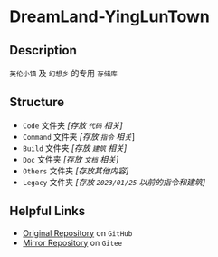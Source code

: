 # DreamLand-YingLunTown

## Description
`英伦小镇` 及 `幻想乡` 的专用 `存储库`





## Structure

- `Code` 文件夹 _[存放 `代码` 相关]_
- `Command` 文件夹 _[存放 `指令` 相关_]
- `Build` 文件夹 _[存放 `建筑` 相关]_
- `Doc` 文件夹 _[存放 `文档` 相关]_
- `Others` 文件夹 _[存放其他内容]_
- `Legacy` 文件夹 _[存放 `2023/01/25` 以前的指令和建筑]_





## Helpful Links

- [Original Repository](https://github.com/YingLunTown-DreamLand/DreamLand-YingLunTown) on `GitHub`
- [Mirror Repository](https://gitee.com/Happy2018new/DreamLand-YingLunTown-Mirror) on `Gitee`